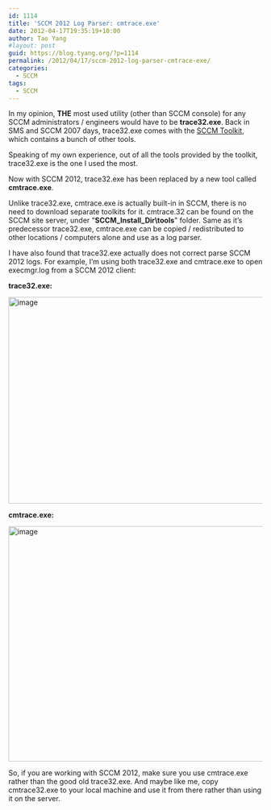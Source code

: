 ```yaml
---
id: 1114
title: 'SCCM 2012 Log Parser: cmtrace.exe'
date: 2012-04-17T19:35:19+10:00
author: Tao Yang
#layout: post
guid: https://blog.tyang.org/?p=1114
permalink: /2012/04/17/sccm-2012-log-parser-cmtrace-exe/
categories:
  - SCCM
tags:
  - SCCM
---
```

In my opinion, <strong>THE</strong> most used utility (other than SCCM console) for any SCCM administrators / engineers would have to be <strong>trace32.exe</strong>. Back in SMS and SCCM 2007 days, trace32.exe comes with the <a href="http://www.microsoft.com/download/en/details.aspx?id=9257">SCCM Toolkit</a>, which contains a bunch of other tools.

Speaking of my own experience, out of all the tools provided by the toolkit, trace32.exe is the one I used the most.

Now with SCCM 2012, trace32.exe has been replaced by a new tool called <strong>cmtrace.exe</strong>.

Unlike trace32.exe, cmtrace.exe is actually built-in in SCCM, there is no need to download separate toolkits for it. cmtrace.32 can be found on the SCCM site server, under "**SCCM_Install_Dir\tools**" folder. Same as it’s predecessor trace32.exe, cmtrace.exe can be copied / redistributed to other locations / computers alone and use as a log parser.

I have also found that trace32.exe actually does not correct parse SCCM 2012 logs. For example, I’m using both trace32.exe and cmtrace.exe to open execmgr.log from a SCCM 2012 client:

<strong>trace32.exe:</strong>

<a href="https://blog.tyang.org/wp-content/uploads/2012/04/image8.png"><img style="background-image: none; padding-left: 0px; padding-right: 0px; display: inline; padding-top: 0px; border: 0px;" title="image" src="https://blog.tyang.org/wp-content/uploads/2012/04/image_thumb8.png" alt="image" width="580" height="410" border="0" /></a>

<strong>cmtrace.exe:</strong>

<a href="https://blog.tyang.org/wp-content/uploads/2012/04/image9.png"><img style="background-image: none; padding-left: 0px; padding-right: 0px; display: inline; padding-top: 0px; border: 0px;" title="image" src="https://blog.tyang.org/wp-content/uploads/2012/04/image_thumb9.png" alt="image" width="580" height="467" border="0" /></a>

So, if you are working with SCCM 2012, make sure you use cmtrace.exe rather than the good old trace32.exe. And maybe like me, copy cmtrace32.exe to your local machine and use it from there rather than using it on the server.